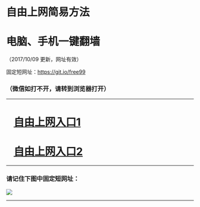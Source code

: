 ﻿# 自由上网简易方法

# 电脑、手机一键翻墙

（2017/10/09 更新，网址有效）

固定短网址：https://git.io/free99

### （微信如打不开，请转到浏览器打开）


***





# &nbsp;&nbsp; <a href="http://ft322422921.fwq-tz-1001.info/fwqtz01.html?t=100900115159 " target="_blank">自由上网入口1</a>
# &nbsp;&nbsp; <a href="http://ft1643016432.fwq-tz-1002.info/fwqtz02.html?t=10090015137 " target="_blank">自由上网入口2</a>
***

### 请记住下图中固定短网址：

<img src="https://s3-us-west-2.amazonaws.com/fwq-1001/yjfq-20170905okok.png" /> 


***

